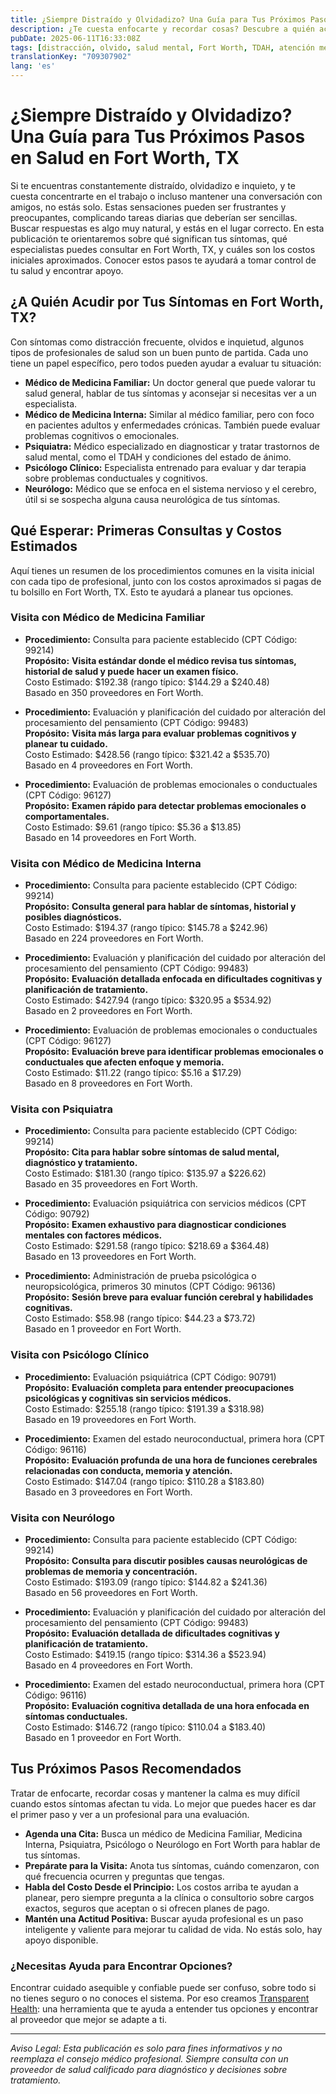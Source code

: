 ```yaml
---
title: ¿Siempre Distraído y Olvidadizo? Una Guía para Tus Próximos Pasos en Salud en Fort Worth, TX  
description: ¿Te cuesta enfocarte y recordar cosas? Descubre a quién acudir y cuáles podrían ser los costos iniciales en Fort Worth, TX para recibir la atención que necesitas.  
pubDate: 2025-06-11T16:33:08Z
tags: [distracción, olvido, salud mental, Fort Worth, TDAH, atención médica, niebla mental, evaluación neuroconductual]
translationKey: "709307902"
lang: 'es'
---
```


# ¿Siempre Distraído y Olvidadizo? Una Guía para Tus Próximos Pasos en Salud en Fort Worth, TX

Si te encuentras constantemente distraído, olvidadizo e inquieto, y te cuesta concentrarte en el trabajo o incluso mantener una conversación con amigos, no estás solo. Estas sensaciones pueden ser frustrantes y preocupantes, complicando tareas diarias que deberían ser sencillas. Buscar respuestas es algo muy natural, y estás en el lugar correcto. En esta publicación te orientaremos sobre qué significan tus síntomas, qué especialistas puedes consultar en Fort Worth, TX, y cuáles son los costos iniciales aproximados. Conocer estos pasos te ayudará a tomar control de tu salud y encontrar apoyo.

## ¿A Quién Acudir por Tus Síntomas en Fort Worth, TX?

Con síntomas como distracción frecuente, olvidos e inquietud, algunos tipos de profesionales de salud son un buen punto de partida. Cada uno tiene un papel específico, pero todos pueden ayudar a evaluar tu situación:

- **Médico de Medicina Familiar:** Un doctor general que puede valorar tu salud general, hablar de tus síntomas y aconsejar si necesitas ver a un especialista.  
- **Médico de Medicina Interna:** Similar al médico familiar, pero con foco en pacientes adultos y enfermedades crónicas. También puede evaluar problemas cognitivos o emocionales.  
- **Psiquiatra:** Médico especializado en diagnosticar y tratar trastornos de salud mental, como el TDAH y condiciones del estado de ánimo.  
- **Psicólogo Clínico:** Especialista entrenado para evaluar y dar terapia sobre problemas conductuales y cognitivos.  
- **Neurólogo:** Médico que se enfoca en el sistema nervioso y el cerebro, útil si se sospecha alguna causa neurológica de tus síntomas.

## Qué Esperar: Primeras Consultas y Costos Estimados

Aquí tienes un resumen de los procedimientos comunes en la visita inicial con cada tipo de profesional, junto con los costos aproximados si pagas de tu bolsillo en Fort Worth, TX. Esto te ayudará a planear tus opciones.

### Visita con Médico de Medicina Familiar

- **Procedimiento:** Consulta para paciente establecido (CPT Código: 99214)  
  **Propósito:** **Visita estándar donde el médico revisa tus síntomas, historial de salud y puede hacer un examen físico.**  
  Costo Estimado: $192.38 (rango típico: $144.29 a $240.48)  
  Basado en 350 proveedores en Fort Worth.

- **Procedimiento:** Evaluación y planificación del cuidado por alteración del procesamiento del pensamiento (CPT Código: 99483)  
  **Propósito:** **Visita más larga para evaluar problemas cognitivos y planear tu cuidado.**  
  Costo Estimado: $428.56 (rango típico: $321.42 a $535.70)  
  Basado en 4 proveedores en Fort Worth.

- **Procedimiento:** Evaluación de problemas emocionales o conductuales (CPT Código: 96127)  
  **Propósito:** **Examen rápido para detectar problemas emocionales o comportamentales.**  
  Costo Estimado: $9.61 (rango típico: $5.36 a $13.85)  
  Basado en 14 proveedores en Fort Worth.

### Visita con Médico de Medicina Interna

- **Procedimiento:** Consulta para paciente establecido (CPT Código: 99214)  
  **Propósito:** **Consulta general para hablar de síntomas, historial y posibles diagnósticos.**  
  Costo Estimado: $194.37 (rango típico: $145.78 a $242.96)  
  Basado en 224 proveedores en Fort Worth.

- **Procedimiento:** Evaluación y planificación del cuidado por alteración del procesamiento del pensamiento (CPT Código: 99483)  
  **Propósito:** **Evaluación detallada enfocada en dificultades cognitivas y planificación de tratamiento.**  
  Costo Estimado: $427.94 (rango típico: $320.95 a $534.92)  
  Basado en 2 proveedores en Fort Worth.

- **Procedimiento:** Evaluación de problemas emocionales o conductuales (CPT Código: 96127)  
  **Propósito:** **Evaluación breve para identificar problemas emocionales o conductuales que afecten enfoque y memoria.**  
  Costo Estimado: $11.22 (rango típico: $5.16 a $17.29)  
  Basado en 8 proveedores en Fort Worth.

### Visita con Psiquiatra

- **Procedimiento:** Consulta para paciente establecido (CPT Código: 99214)  
  **Propósito:** **Cita para hablar sobre síntomas de salud mental, diagnóstico y tratamiento.**  
  Costo Estimado: $181.30 (rango típico: $135.97 a $226.62)  
  Basado en 35 proveedores en Fort Worth.

- **Procedimiento:** Evaluación psiquiátrica con servicios médicos (CPT Código: 90792)  
  **Propósito:** **Examen exhaustivo para diagnosticar condiciones mentales con factores médicos.**  
  Costo Estimado: $291.58 (rango típico: $218.69 a $364.48)  
  Basado en 13 proveedores en Fort Worth.

- **Procedimiento:** Administración de prueba psicológica o neuropsicológica, primeros 30 minutos (CPT Código: 96136)  
  **Propósito:** **Sesión breve para evaluar función cerebral y habilidades cognitivas.**  
  Costo Estimado: $58.98 (rango típico: $44.23 a $73.72)  
  Basado en 1 proveedor en Fort Worth.

### Visita con Psicólogo Clínico

- **Procedimiento:** Evaluación psiquiátrica (CPT Código: 90791)  
  **Propósito:** **Evaluación completa para entender preocupaciones psicológicas y cognitivas sin servicios médicos.**  
  Costo Estimado: $255.18 (rango típico: $191.39 a $318.98)  
  Basado en 19 proveedores en Fort Worth.

- **Procedimiento:** Examen del estado neuroconductual, primera hora (CPT Código: 96116)  
  **Propósito:** **Evaluación profunda de una hora de funciones cerebrales relacionadas con conducta, memoria y atención.**  
  Costo Estimado: $147.04 (rango típico: $110.28 a $183.80)  
  Basado en 3 proveedores en Fort Worth.

### Visita con Neurólogo

- **Procedimiento:** Consulta para paciente establecido (CPT Código: 99214)  
  **Propósito:** **Consulta para discutir posibles causas neurológicas de problemas de memoria y concentración.**  
  Costo Estimado: $193.09 (rango típico: $144.82 a $241.36)  
  Basado en 56 proveedores en Fort Worth.

- **Procedimiento:** Evaluación y planificación del cuidado por alteración del procesamiento del pensamiento (CPT Código: 99483)  
  **Propósito:** **Evaluación detallada de dificultades cognitivas y planificación de tratamiento.**  
  Costo Estimado: $419.15 (rango típico: $314.36 a $523.94)  
  Basado en 4 proveedores en Fort Worth.

- **Procedimiento:** Examen del estado neuroconductual, primera hora (CPT Código: 96116)  
  **Propósito:** **Evaluación cognitiva detallada de una hora enfocada en síntomas conductuales.**  
  Costo Estimado: $146.72 (rango típico: $110.04 a $183.40)  
  Basado en 1 proveedor en Fort Worth.

## Tus Próximos Pasos Recomendados

Tratar de enfocarte, recordar cosas y mantener la calma es muy difícil cuando estos síntomas afectan tu vida. Lo mejor que puedes hacer es dar el primer paso y ver a un profesional para una evaluación.

- **Agenda una Cita:** Busca un médico de Medicina Familiar, Medicina Interna, Psiquiatra, Psicólogo o Neurólogo en Fort Worth para hablar de tus síntomas.  
- **Prepárate para la Visita:** Anota tus síntomas, cuándo comenzaron, con qué frecuencia ocurren y preguntas que tengas.  
- **Habla del Costo Desde el Principio:** Los costos arriba te ayudan a planear, pero siempre pregunta a la clínica o consultorio sobre cargos exactos, seguros que aceptan o si ofrecen planes de pago.  
- **Mantén una Actitud Positiva:** Buscar ayuda profesional es un paso inteligente y valiente para mejorar tu calidad de vida. No estás solo, hay apoyo disponible.

### ¿Necesitas Ayuda para Encontrar Opciones?

Encontrar cuidado asequible y confiable puede ser confuso, sobre todo si no tienes seguro o no conoces el sistema. Por eso creamos [Transparent Health](https://transparenthealth.ai): una herramienta que te ayuda a entender tus opciones y encontrar al proveedor que mejor se adapte a ti.

---

*Aviso Legal: Esta publicación es solo para fines informativos y no reemplaza el consejo médico profesional. Siempre consulta con un proveedor de salud calificado para diagnóstico y decisiones sobre tratamiento.*